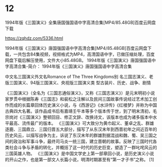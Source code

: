# 12
1994年版《三国演义》全集唐国强国语中字高清合集[MP4/85.48GB]百度云网盘下载

https://zqhdz.com/5336.html

1994年版《三国演义》唐国强国语中字高清合集[MP4/85.48GB]百度云网盘下载，一共包含84集视频，视频格式为MP4，高清国语中字，已做压缩处理，百度网盘下载后解压使用，文件大小85.48GB。
1994年版《三国演义》唐国强国语中字高清合集-简介：
1994年版《三国演义》唐国强国语中字高清合集

中文名三国演义外文名Romance of The Three Kingdoms别    名三国志演义、老版三国演义、94版三国演义、央视版三国演义类    型古装片、历史、战争、剧情

《三国演义》（全名为《三国志通俗演义》，又称《三国志演义》）是元末明初小说家罗贯中根据陈寿《三国志》和裴松之注解以及民间三国故事传说经过艺术加工创作而成的长篇章回体历史演义小说，与《西游记》《水浒传》《红楼梦》并称为中国古典四大名著。该作品成书后有嘉靖壬午本等多个版本传于世，到了明末清初，毛宗岗对《三国演义》整顿回目、修正文辞、改换诗文，该版本也成为诸多版本中水平最高、流传最广的版本。
《三国演义》可大致分为黄巾起义、董卓之乱、群雄逐鹿、三国鼎立、三国归晋五大部分，描写了从东汉末年到西晋初年之间近百年的历史风云，以描写战争为主，诉说了东汉末年的群雄割据混战和魏、蜀、吴三国之间的政治和军事斗争，最终司马炎一统三国，建立晋朝的故事。反映了三国时代各类社会斗争与矛盾的转化，并概括了这一时代的历史巨变，塑造了一群叱咤风云的三国英雄人物。
《三国演义》是中国文学史上第一部章回小说，是历史演义小说的开山之作，也是第一部文人长篇小说，明清时期甚至有“第一才子书”之称。 [1]
